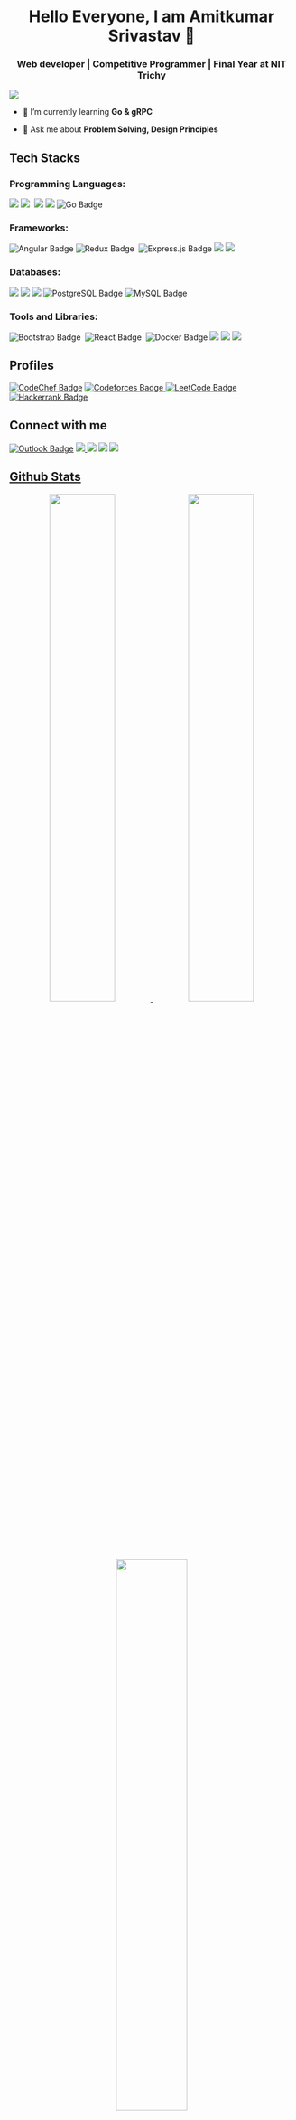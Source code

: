 <p align="center"></p>
<h1 align="center">Hello Everyone, I am Amitkumar Srivastav 👋</h1>
<h3 align="center">Web developer | Competitive Programmer | Final Year at NIT Trichy</h3>
  
![](https://komarev.com/ghpvc/?username=Ak-Srivastav)


- 🌱 I’m currently learning **Go & gRPC**

- 💬 Ask me about **Problem Solving, Design Principles**

## Tech Stacks

### Programming Languages:

<p>
  <img src="https://img.shields.io/badge/C%2B%2B-00599C?style=for-the-badge&logo=c%2B%2B&logoColor=white">
  <img src="https://img.shields.io/badge/C-A8B9CC?style=for-the-badge&logo=c&logoColor=white"> 
  <img src="https://img.shields.io/badge/Python-3776AB?style=for-the-badge&logo=python&logoColor=white">
  <img src="https://img.shields.io/badge/Javascript-F7DF1E?style=for-the-badge&logo=javascript&logoColor=white">
  <img src="https://img.shields.io/badge/Go-00ADD8?style=for-the-badge&logo=go&logoColor=white" alt="Go Badge">
</p>

### Frameworks:

<p>
  <img src="https://img.shields.io/badge/Angular-DD0031?style=for-the-badge&logo=angular&logoColor=white" alt="Angular Badge">
  <img src="https://img.shields.io/badge/Redux-593D88?style=for-the-badge&logo=redux&logoColor=white" alt="Redux Badge"> 
  <img src="https://img.shields.io/badge/Express.js-000000?style=for-the-badge&logo=express&logoColor=white" alt="Express.js Badge">
  <img src="https://img.shields.io/badge/Material-UI-007BFF?style=for-the-badge&logo=material-ui&logoColor=white">
  <img src="https://img.shields.io/badge/echo-4782C2?style=for-the-badge&logo=Go&logoColor=white">
</p>

### Databases:

<p>
  <img src="https://img.shields.io/badge/Elasticsearch-CB4A31?style=for-the-badge&logo=elasticsearch&logoColor=white">
  <img src="https://img.shields.io/badge/Redis-D84B3F?style=for-the-badge&logo=redis&logoColor=white">
  <img src="https://img.shields.io/badge/MongoDB-47A248?style=for-the-badge&logo=mongodb&logoColor=white">
  <img src="https://img.shields.io/badge/PostgreSQL-336791?style=for-the-badge&logo=postgresql&logoColor=white" alt="PostgreSQL Badge">
  <img src="https://img.shields.io/badge/MySQL-4479A1?style=for-the-badge&logo=mysql&logoColor=white" alt="MySQL Badge">
</p>

### Tools and Libraries:

<p>
  <img src="https://img.shields.io/badge/Bootstrap-563D7C?style=for-the-badge&logo=bootstrap&logoColor=white" alt="Bootstrap Badge"> 
  <!--img src="https://img.shields.io/badge/HTML5-E34F26?style=for-the-badge&logo=html5&logoColor=white">
  <img src="https://img.shields.io/badge/CSS3-1572B6?style=for-the-badge&logo=css3&logoColor=white"-->
  <img src="https://img.shields.io/badge/React-20232A?style=for-the-badge&logo=react&logoColor=61DAFB" alt="React Badge"> 
  <img src="https://img.shields.io/badge/Docker-2496ED?style=for-the-badge&logo=docker&logoColor=white" alt="Docker Badge">
  <img src="https://img.shields.io/badge/Node.js-339933?style=for-the-badge&logo=node.js&logoColor=white">
  <img src="https://img.shields.io/badge/Apache%20Kafka-EE0A2C?style=for-the-badge&logo=apache&logoColor=white">
  <img src="https://img.shields.io/badge/git-F0503C?style=for-the-badge&logo=git&logoColor=white">	
</p>

<!--div>
<p align>
<img src="https://img.shields.io/badge/C%2B%2B-00599C?style=for-the-badge&logo=c%2B%2B&logoColor=white">
<img src="https://img.shields.io/badge/C-A8B9CC?style=for-the-badge&logo=c&logoColor=white"> 
<img src="https://img.shields.io/badge/Python-3776AB?style=for-the-badge&logo=python&logoColor=white">
<img src="https://img.shields.io/badge/Javascript-F7DF1E?style=for-the-badge&logo=javascript&logoColor=white">
<img src="https://img.shields.io/badge/Angular-DD0031?style=for-the-badge&logo=angular&logoColor=white" alt="Angular Badge">
<img src="https://img.shields.io/badge/React-20232A?style=for-the-badge&logo=react&logoColor=61DAFB" alt="React Badge"> 
<img src="https://img.shields.io/badge/Redux-593D88?style=for-the-badge&logo=redux&logoColor=white" alt="Redux Badge"> 
<img src="https://img.shields.io/badge/Docker-2496ED?style=for-the-badge&logo=docker&logoColor=white" alt="Docker Badge">
<img src="https://img.shields.io/badge/Go-00ADD8?style=for-the-badge&logo=go&logoColor=white" alt="Go Badge">
<img src="https://img.shields.io/badge/Node.js-339933?style=for-the-badge&logo=node.js&logoColor=white">
<img src="https://img.shields.io/badge/Express.js-000000?style=for-the-badge&logo=express&logoColor=white" alt="Express.js Badge">
<img src="https://img.shields.io/badge/MongoDB-47A248?style=for-the-badge&logo=mongodb&logoColor=white">
<img src="https://img.shields.io/badge/PostgreSQL-336791?style=for-the-badge&logo=postgresql&logoColor=white" alt="PostgreSQL Badge">
<img src="https://img.shields.io/badge/MySQL-4479A1?style=for-the-badge&logo=mysql&logoColor=white" alt="MySQL Badge">
<img src="https://img.shields.io/badge/Bootstrap-563D7C?style=for-the-badge&logo=bootstrap&logoColor=white" alt="Bootstrap Badge"> 
<img src="https://img.shields.io/badge/HTML5-E34F26?style=for-the-badge&logo=html5&logoColor=white">
<img src="https://img.shields.io/badge/CSS3-1572B6?style=for-the-badge&logo=css3&logoColor=white">

</p>
<div-->

## Profiles
<p align>
<a href="https://www.codechef.com/users/hastala_vista" target="_blank"><img src="https://img.shields.io/badge/Codechef-%23B92B27.svg?&style=for-the-badge&logo=CodeChef&logoColor=white" alt="CodeChef Badge"></a>
<a href="https://codeforces.com/profile/amitkumar2003.edu" target="_blank"><img src="https://img.shields.io/badge/Codeforces-445f9d?style=for-the-badge&logo=Codeforces&logoColor=white" alt="Codeforces Badge"</a>
<a href="https://leetcode.com/amitkumaredu/" target="_blank"><img src="https://img.shields.io/badge/LeetCode-FFA116?style=for-the-badge&logo=LeetCode&logoColor=black" alt="LeetCode Badge"></a>
<a href="https://www.hackerrank.com/amitkumar2003_e1" target="_blank"><img src="https://img.shields.io/badge/-HackerRank-brightgreen?style=for-the-badge&logo=HackerRank&logoColor=black" alt="Hackerrank Badge"></a>
</p>


  
## Connect with me

<p align>
<a href="mailto:amit.edu@outlook.com"><img src="https://img.shields.io/badge/Outlook-0078D4?style=for-the-badge&logo=microsoft-outlook&logoColor=white" alt="Outlook Badge"></a>
<a href="mailto:amitkumar2003.edu@gmail.com"><img src="https://img.shields.io/badge/Gmail-D14836?style=for-the-badge&logo=gmail&logoColor=white"</a>
<a href="https://www.linkedin.com/in/amitkumar-srivastav-a448571b8/"><img src="https://img.shields.io/badge/LinkedIn-0077B5?style=for-the-badge&logo=linkedin&logoColor=white"></a>
<a href="https://www.facebook.com/profile.php?id=100074399964674"><img src="https://img.shields.io/badge/Facebook-1877F2?style=for-the-badge&logo=facebook&logoColor=white"></a>
<a href="https://www.instagram.com/ak_srivastav_/"><img src="https://img.shields.io/badge/Instagram-E4405F?style=for-the-badge&logo=instagram&logoColor=white"</a>
</p>

  
## Github Stats

<p align="center">
  <img width="48%" src="https://github-readme-stats.vercel.app/api?username=ak-Srivastav&show_icons=true&hide_border=true&theme=jolly" />
  <img width="48%" src="https://github-readme-streak-stats.herokuapp.com/?user=ak-Srivastav&hide_border=true&theme=jolly" />
</p>
<p align="center">
	<img width="50%" src="https://github-readme-stats.vercel.app/api/top-langs/?username=ak-Srivastav&layout=compact&theme=jolly&hide=jupyter%20notebook" />
</p>


